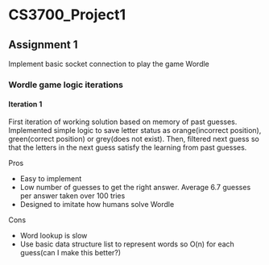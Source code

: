 # CS3700_Project1

## Assignment 1

Implement basic socket connection to play the game Wordle

### Wordle game logic iterations

#### Iteration 1

First iteration of working solution based on memory of past guesses. Implemented simple logic to save letter status as
orange(incorrect position), green(correct position) or grey(does not exist). Then, filtered next guess so that the
letters in the next guess satisfy the learning from past guesses.

Pros
- Easy to implement
- Low number of guesses to get the right answer. Average 6.7 guesses per answer taken over 100 tries
- Designed to imitate how humans solve Wordle

Cons
- Word lookup is slow
- Use basic data structure list to represent words so O(n) for each guess(can I make this better?)